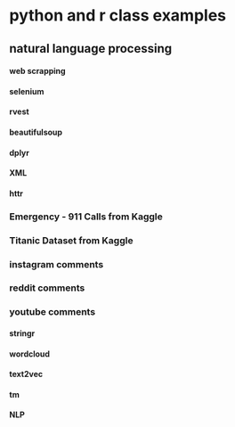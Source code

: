 # python and r class examples

## natural language processing

#### web scrapping
#### selenium
#### rvest
#### beautifulsoup
#### dplyr
#### XML
#### httr

### Emergency - 911 Calls from Kaggle
### Titanic Dataset from Kaggle
### instagram comments
### reddit comments
### youtube comments

#### stringr
#### wordcloud
#### text2vec
#### tm
#### NLP


